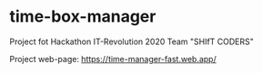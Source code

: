 # time-box-manager

Project fot Hackathon IT-Revolution 2020
Team "SHIfT CODERS"

Project web-page: https://time-manager-fast.web.app/
